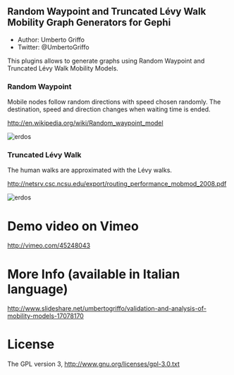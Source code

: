 ## Random Waypoint and Truncated Lévy Walk Mobility Graph Generators for Gephi
* Author: Umberto Griffo
* Twitter: @UmbertoGriffo

This plugins allows to generate graphs using Random Waypoint and Truncated Lévy Walk Mobility Models.

### Random Waypoint
Mobile nodes follow random directions with speed chosen randomly. 
The destination, speed and direction changes when waiting time is ended.

http://en.wikipedia.org/wiki/Random_waypoint_model

![erdos](http://img818.imageshack.us/img818/9305/rwpw.jpg)

### Truncated Lévy Walk
The human walks are approximated with the Lévy walks.

http://netsrv.csc.ncsu.edu/export/routing_performance_mobmod_2008.pdf

![erdos](https://github.com/umbertogriffo/MobilityModels/blob/master/2000px-BrownianMotion.svg.png)

# Demo video on Vimeo
http://vimeo.com/45248043

# More Info (available in Italian language)
http://www.slideshare.net/umbertogriffo/validation-and-analysis-of-mobility-models-17078170

# License
The GPL version 3, http://www.gnu.org/licenses/gpl-3.0.txt
